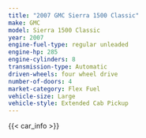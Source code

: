 ```yaml
---
title: "2007 GMC Sierra 1500 Classic"
make: GMC
model: Sierra 1500 Classic
year: 2007
engine-fuel-type: regular unleaded
engine-hp: 285
engine-cylinders: 8
transmission-type: Automatic
driven-wheels: four wheel drive
number-of-doors: 4
market-category: Flex Fuel
vehicle-size: Large
vehicle-style: Extended Cab Pickup
---
```


{{< car_info >}}
